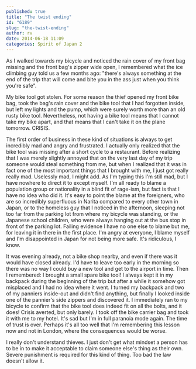```yaml
---
published: true
title: "The twist ending"
id: "6189"
slug: "the-twist-ending"
author: rv
date: 2014-06-18 11:09
categories: Spirit of Japan 2
---
```

As I walked towards my bicycle and noticed the rain cover of my front bag missing and the front bag's zipper wide open, I remembered what the ice climbing guy told us a few months ago: "there's always something at the end of the trip that will come and bite you in the ass just when you think you're safe".

My bike tool got stolen. For some reason the thief opened my front bike bag, took the bag's rain cover and the bike tool that I had forgotten inside, but left my lights and the pump, which were surely worth more than an old rusty bike tool. Nevertheless, not having a bike tool means that I cannot take my bike apart, and that means that I can't take it on the plane tomorrow. CRISIS.

The first order of business in these kind of situations is always to get incredibly mad and angry and frustrated. I actually only realized that the bike tool was missing after a short cycle to a restaurant. Before realizing that I was merely slightly annoyed that on the very last day of my trip someone would steal something from me, but when I realized that it was in fact one of the most important things that I brought with me, I just got really really mad. Uselessly mad, I might add. As I'm typing this I'm still mad, but I have nowhere to direct it to except myself. I'm all ready to blame a population group or nationality in a blind fit of rage-ism, but fact is that I have no idea who did it. It's easy to point the blame at the foreigners, who are so incredibly superfluous in Narita compared to every other town in Japan, or to the homeless guy that I noticed in the afternoon, sleeping not too far from the parking lot from where my bicycle was standing, or the Japanese school children, who were always hanging out at the bus stop in front of the parking lot. Failing evidence I have no one else to blame but me, for leaving it in there in the first place. I'm angry at everyone, I blame myself and I'm disappointed in Japan for not being more safe. It's ridiculous, I know.

It was evening already, not a bike shop nearby, and even if there was it would have closed already. I'd have to leave too early in the morning so there was no way I could buy a new tool and get to the airport in time. Then I remembered: I brought a small spare bike tool! I always kept it in my backpack during the beginning of the trip but after a while it somehow got misplaced and I had no idea where it went. I turned my backpack and two of my panniers inside-out and didn't find anything, but finally I looked inside one of the pannier's side zippers and discovered it. I immediately ran to my bicycle to confirm that the bike tool does indeed fit on all the bolts, and it does! Crisis averted, but only barely. I took off the bike carrier bag and took it with me to my hotel. It's sad but I'm in full paranoia mode again. The time of trust is over. Perhaps it's all too well that I'm remembering this lesson now and not in London, where the consequences would be worse.

I really don't understand thieves. I just don't get what mindset a person has to be in to make it acceptable to claim someone else's thing as their own. Severe punishment is required for this kind of thing. Too bad the law doesn't allow it.